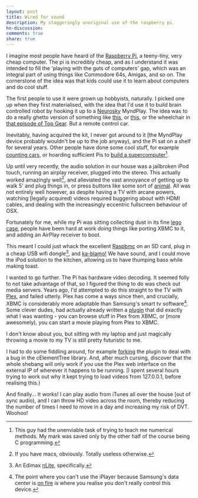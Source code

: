 ```yaml
---
layout: post
title: Wired for sound
description: My staggeringly unoriginal use of the raspberry pi.
hn-discussion:
comments: true
share: true
---
```


I imagine most people have heard of the [Raspberry Pi](http://www.raspberrypi.org/), a teeny-tiny, very cheap computer. The pi is incredibly cheap, and as I understand it was intended to fill the 'playing with the guts of computers' gap, which was an integral part of using things like Commodore 64s, Amigas, and so on. The cornerstone of the idea was that kids could use it to learn about computers and do cool stuff.

The first people to use it were grown up hobbyists, naturally. I picked one up when they first materialised, with the idea that I'd use it to build brain controlled robot by hooking it up to a [Neurosky](http://neurosky.com/) MyndPlay. The idea was to do a really ghetto version of something like [this](http://www.youtube.com/watch?v=HR0NBHJWdAU), or [this](http://www.theguardian.com/science/video/2012/may/16/mind-controlled-robotic-arm-video), or the wheelchair in [that episode of Top Gear](http://www.youtube.com/watch?v=Cga0xqSHbDs). But a remote control car.

Inevitably, having acquired the kit, I never got around to it [the MyndPlay device probably wouldn't be up to the job anyway), and the Pi sat on a shelf for several years. Other people have done some cool stuff, for example [counting cars](http://smalltown2k.wordpress.com/2014/01/03/building-a-visual-traffic-counter/), or hoarding sufficient Pis to [build a supercomputer](http://www.southampton.ac.uk/~sjc/raspberrypi/)[^1].

Up until very recently, the audio solution in our house was a jailbroken iPod touch, running an airplay receiver, plugged into the stereo. This actually worked amazingly well[^2], and alleviated the vast annoyance of getting up to walk 5' and plug things in, or press buttons like some sort of [animal](http://www.youtube.com/watch?v=SOJJf_zoPDs#t=153). All was not entirely well however, as despite having a TV with arcane powers, watching [legally acquired) videos required buggering about with HDMI cables, and dealing with the increasingly eccentric fullscreen behaviour of OSX.

Fortunately for me, while my Pi was sitting collecting dust in its fine [lego case](http://www.raspberrypi.org/wp-content/uploads/2012/07/raspberry-pi-lego-case-4_1_1.png), people have been hard at work doing things like porting XBMC to it, and adding an AirPlay receiver to boot.

This meant I could just whack the excellent [Raspbmc](http://www.raspbmc.com/) on an SD card, plug in a cheap USB wifi dongle[^3], and [ka-blamo!](http://www.youtube.com/watch?v=qn7duAZjP8w) We have sound, and I could move the iPod solution to the kitchen, allowing us to have thumping bass while making toast.

I wanted to go further. The Pi has hardware video decoding. It seemed folly to not take advantage of that, so I figured the thing to do was check out media servers. Years ago, I'd attempted to do this straight to the TV with [Plex](https://plex.tv/), and failed utterly. Plex has come a ways since then, and crucially, XBMC is considerably more adaptable than Samsung's smart tv software[^4]. Some clever dudes, had actually already written a [plugin](https://github.com/hippojay/plugin.video.plexbmc) that did exactly what I was wanting - you can browse stuff in Plex from XBMC, or [more awesomely), you can start a movie playing from Plex to XBMC.

I don't know about you, but sitting with my laptop and just magically throwing a movie to my TV is still pretty futuristic to me.

I had to do some fiddling around, for example [forking](https://github.com/greenape/plugin.video.plexbmc) the plugin to deal with a bug in the cElementTree library. And, after much cursing, discover that the whole shebang will only work if you use the Plex web interface on the external IP of wherever it happens to be running. [I spent several hours trying to work out why it kept trying to load videos from 127.0.0.1, before realising this.)

And finally... It works! I can play audio from iTunes all over the house [out of sync audio), and I can throw HD video across the room, thereby reducing the number of times I need to move in a day and increasing my risk of DVT. Woohoo!

[^1]: This guy had the unenviable task of trying to teach me numerical methods. My mark was saved only by the other half of the course being C programming.
[^2]: If you have macs, obviously. Totally useless otherwise.
[^3]: An Edimax [nLite](http://www.edimax.com/edimax/merchandise/merchandise_detail/data/edimax/global/wireless_adapters_n150/ew-7711uan), specifically.
[^4]: The point where you can't use the iPlayer because Samsung's data center is [on fire](http://www.engadget.com/2014/04/20/samsung-com-outage-sds-fire/) is where you realise you don't really control this device.